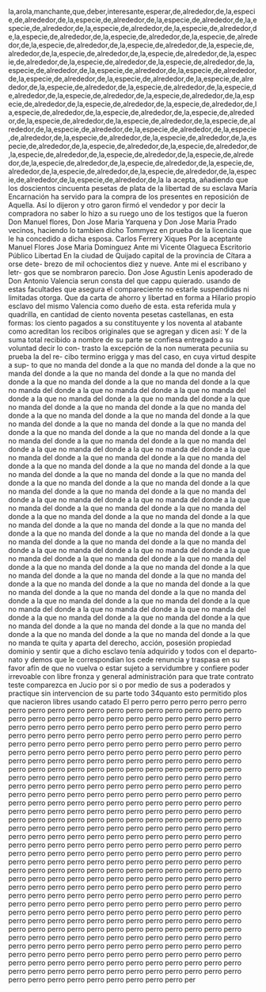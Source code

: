 la,arola,manchante,que,deber,interesante,esperar,de,alrededor,de,la,especie,de,alrededor,de,la,especie,de,alrededor,de,la,especie,de,alrededor,de,la,especie,de,alrededor,de,la,especie,de,alrededor,de,la,especie,de,alrededor,de,la,especie,de,alrededor,de,la,especie,de,alrededor,de,la,especie,de,alrededor,de,la,especie,de,alrededor,de,la,especie,de,alrededor,de,la,especie,de,alrededor,de,la,especie,de,alrededor,de,la,especie,de,alrededor,de,la,especie,de,alrededor,de,la,especie,de,alrededor,de,la,especie,de,alrededor,de,la,especie,de,alrededor,de,la,especie,de,alrededor,de,la,especie,de,alrededor,de,la,especie,de,alrededor,de,la,especie,de,alrededor,de,la,especie,de,alrededor,de,la,especie,de,alrededor,de,la,especie,de,alrededor,de,la,especie,de,alrededor,de,la,especie,de,alrededor,de,la,especie,de,alrededor,de,la,especie,de,alrededor,de,la,especie,de,alrededor,de,la,especie,de,alrededor,de,la,especie,de,alrededor,de,la,especie,de,alrededor,de,la,especie,de,alrededor,de,la,especie,de,alrededor,de,la,especie,de,alrededor,de,la,especie,de,alrededor,de,la,especie,de,alrededor,de,la,especie,de,alrededor,de,la,especie,de,alrededor,de,la,especie,de,alrededor,de,la,especie,de,alrededor,de,la,especie,de,alrededor,de,la,especie,de,alrededor,de,la,especie,de,alrededor,de,la,especie,de,alrededor,de,la,especie,de,alrededor,de,la,especie,de,alrededor,de,la,especie,de,alrededor,de,la,especie,de,alrededor,de,la,especie,de,alrededor,de,la,especie,de,alrededor,de,la,especie,de,alrededor,de,la,especie,de,alrededor,de,la,especie,de,alrededor,de,la
la acepta, añadiendo que los doscientos cincuenta pesetas de plata de la libertad de su esclava María Encarnación ha servido para la compra de los presentes en reposición de Aquella. Así lo dijeron y otro garon firmó el vendedor y por decir la compradora no saber lo hizo
a su ruego uno de los testigos que la fueron Don Manuel flores, Don Jose Maria Yarquena y Don Jose Maria Prado vecinos, haciendo lo tambien dicho Tommyez en prueba de la licencia que le ha concedido a dicha esposa.
Carlos Ferrery Xiques
Por la aceptante Manuel Flores
Jose Maria Dominguez
Ante mi Vicente Olagueca
Escritorio Público
Libertad
En la ciudad de Quijado capital de la provincia de Cítara a orse dete- brezo de mil ochocientos diez y nueve. Ante mi el escribano y letr- gos que se nombraron parecio. Don Jose Agustin Lenis apoderado de Don Antonio Valencia serun consta del que cappu quierado.
usando de estas facultades que asegura el compareciente no estarle suspendidas ni limitadas otorga. Que da carta de ahorro y libertad en forma a Hilario propio esclavo del mismo Valencia como dueño de esta.
esta referida mula y quadrilla, en cantidad de ciento noventa pesetas castellanas, en esta formas: los ciento pagados a su constituyente y los noventa al atabante como acreditan los recibos originales que se agregan y dicen asi: Y de la suma total recibido a nombre de
su parte se confiesa entregado a su voluntad decir lo con- trasto la excepción de la non numerata pecuniia su prueba la del re- cibo termino erigga y mas del caso, en cuya virtud despite a sup- to que no manda del donde a la que no manda del donde a la que no manda del donde a la que no manda del donde a la que no manda del donde a la que no manda del donde a la que no manda del donde a la que no manda del donde a la que no manda del donde a la que no manda del donde a la que no manda del donde a la que no manda del donde a la que no manda del donde a la que no manda del donde a la que no manda del donde a la que no manda del donde a la que no manda del donde a la que no manda del donde a la que no manda del donde a la que no manda del donde a la que no manda del donde a la que no manda del donde a la que no manda del donde a la que no manda del donde a la que no manda del donde a la que no manda del donde a la que no manda del donde a la que no manda del donde a la que no manda del donde a la que no manda del donde a la que no manda del donde a la que no manda del donde a la que no manda del donde a la que no manda del donde a la que no manda del donde a la que no manda del donde a la que no manda del donde a la que no manda del donde a la que no manda del donde a la que no manda del donde a la que no manda del donde a la que no manda del donde a la que no manda del donde a la que no manda del donde a la que no manda del donde a la que no manda del donde a la que no manda del donde a la que no manda del donde a la que no manda del donde a la que no manda del donde a la que no manda del donde a la que no manda del donde a la que no manda del donde a la que no manda del donde a la que no manda del donde a la que no manda del donde a la que no manda del donde a la que no manda del donde a la que no manda del donde a la que no manda del donde a la que no manda del donde a la que no manda del donde a la que no manda del donde a la que no manda del donde a la que no manda del donde a la que no manda del donde a la que no manda del donde a la que no manda del donde a la que no manda del donde a la que no manda del donde a la que no manda del donde a la que no manda del donde a la que no manda del donde a la que no manda del donde a la que no manda del donde a la que no manda del donde a la que no manda del donde a la que no manda del donde a la que no manda del donde a la que no manda del donde a la que no manda del donde a la que no manda del donde a la que no manda
te quita y aparta del derecho, acción, posesión propiedad dominio y sentir que a dicho esclavo tenía adquirido y todos con el departo-nato y demos que le correspondían los cede renuncia y traspasa en su favor afín de que no vuelva o estar sujeto a servidumbre y
confiere poder irrevoable con libre fronza y general administración para que trate contrato teste comparezca en Jucio por si o por medio de sus a poderados y practique sin intervencion de su parte todo 34quanto esto permitido plos que nacieron libres usando catado
El perro perro perro perro perro perro perro perro perro perro perro perro perro perro perro perro perro perro perro perro perro perro perro perro perro perro perro perro perro perro perro perro perro perro perro perro perro perro perro perro perro perro perro perro perro perro perro perro perro perro perro perro perro perro perro perro perro perro perro perro perro perro perro perro perro perro perro perro perro perro perro perro perro perro perro perro perro perro perro perro perro perro perro perro perro perro perro perro perro perro perro perro perro perro perro perro perro perro perro perro perro perro perro perro perro perro perro perro perro perro perro perro perro perro perro perro perro perro perro perro perro perro perro perro perro perro perro perro perro perro perro perro perro perro perro perro perro perro perro perro perro perro perro perro perro perro perro perro perro perro perro perro perro perro perro perro perro perro perro perro perro perro perro perro perro perro perro perro perro perro perro perro perro perro perro perro perro perro perro perro perro perro perro perro perro perro perro perro perro perro perro perro perro perro perro perro perro perro perro perro perro perro perro perro perro perro perro perro perro perro perro perro perro perro perro perro perro perro perro perro perro perro perro perro perro perro perro perro perro perro perro perro perro perro perro perro perro perro perro perro perro perro perro perro perro perro perro perro perro perro perro perro perro perro perro perro perro perro perro perro perro perro perro perro perro perro perro perro perro perro perro perro perro perro perro perro perro perro perro perro perro perro perro perro perro perro perro perro perro perro perro perro perro perro perro perro perro perro perro perro perro perro perro perro perro perro perro perro perro perro perro perro perro perro perro perro perro perro perro perro perro perro perro perro perro perro perro perro perro perro perro perro perro perro perro perro perro perro perro perro perro perro perro perro perro perro perro perro perro perro perro perro perro perro perro perro perro perro perro perro perro perro perro perro perro perro perro perro perro perro perro perro perro perro perro perro perro perro perro perro perro perro perro perro perro perro perro perro perro perro perro perro perro perro perro perro perro perro perro per